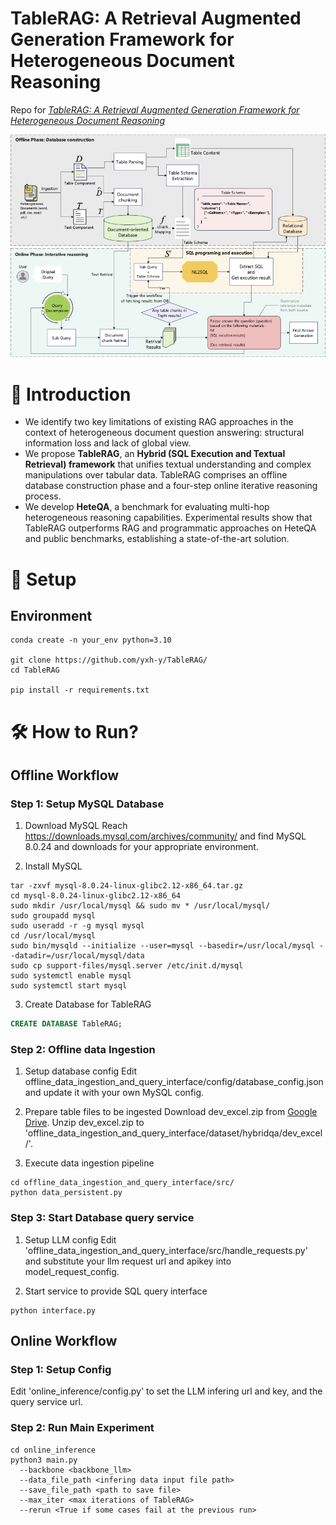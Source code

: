 # TableRAG: A Retrieval Augmented Generation Framework for Heterogeneous Document Reasoning

Repo for _[TableRAG: A Retrieval Augmented Generation Framework for Heterogeneous Document Reasoning](https://github.com/yxh-y/TableRAG/)_  

![Main Architecture](./figures/Main%20structure.png)

# 📌 Introduction

- We identify two key limitations of existing RAG approaches in the context of heterogeneous document question answering: structural information loss and lack of global view. 
- We propose **TableRAG**, an **Hybrid (SQL Execution and Textual Retrieval) framework** that unifies textual understanding and complex manipulations over tabular data. TableRAG comprises an offline database construction phase and a four-step online iterative reasoning process.
- We develop **HeteQA**, a benchmark for evaluating multi-hop heterogeneous reasoning capabilities. Experimental results show that TableRAG outperforms RAG and programmatic approaches on HeteQA and public benchmarks, establishing a state-of-the-art solution.

# 🔎 Setup

## Environment
```
conda create -n your_env python=3.10

git clone https://github.com/yxh-y/TableRAG/
cd TableRAG

pip install -r requirements.txt
```

# 🛠 How to Run?

## Offline Workflow

### Step 1: Setup MySQL Database

1. Download MySQL
Reach https://downloads.mysql.com/archives/community/ and find MySQL 8.0.24 and downloads for your appropriate environment.

2. Install MySQL
```
tar -zxvf mysql-8.0.24-linux-glibc2.12-x86_64.tar.gz
cd mysql-8.0.24-linux-glibc2.12-x86_64
sudo mkdir /usr/local/mysql && sudo mv * /usr/local/mysql/
sudo groupadd mysql
sudo useradd -r -g mysql mysql
cd /usr/local/mysql
sudo bin/mysqld --initialize --user=mysql --basedir=/usr/local/mysql --datadir=/usr/local/mysql/data
sudo cp support-files/mysql.server /etc/init.d/mysql
sudo systemctl enable mysql
sudo systemctl start mysql
```
3. Create Database for TableRAG
```sql
CREATE DATABASE TableRAG;
```

### Step 2: Offline data Ingestion

1. Setup database config 
Edit offline_data_ingestion_and_query_interface/config/database_config.json and update it with your own MySQL config.

2. Prepare table files to be ingested
Download dev_excel.zip from [Google Drive](https://drive.google.com/drive/folders/1Pea6kiUZv0UP8k7Ohv19KorBdBaUrouE?usp=drive_link). Unzip dev_excel.zip to 'offline_data_ingestion_and_query_interface/dataset/hybridqa/dev_excel/'.

4. Execute data ingestion pipeline
```
cd offline_data_ingestion_and_query_interface/src/
python data_persistent.py
```

### Step 3: Start Database query service

1. Setup LLM config
Edit 'offline_data_ingestion_and_query_interface/src/handle_requests.py' and substitute your llm request url and apikey into model_request_config.

2. Start service to provide SQL query interface

```
python interface.py
```

## Online Workflow

### Step 1: Setup Config

Edit 'online_inference/config.py' to set the LLM infering url and key, and the query service url.

### Step 2: Run Main Experiment
```
cd online_inference
python3 main.py
  --backbone <backbone_llm>
  --data_file_path <infering data input file path>
  --save_file_path <path to save file>
  --max_iter <max iterations of TableRAG>
  --rerun <True if some cases fail at the previous run> 
```



